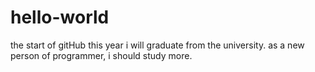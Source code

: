 # hello-world
the start of gitHub
this year i will graduate from the university.
as a new person of programmer, i should study more.
